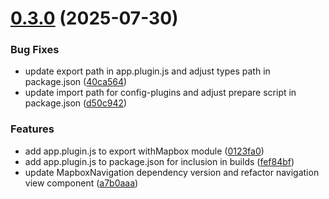 # [0.3.0](https://github.com/atoui-zahreddine/react-native-mapbox-turn-by-turn-navigation/compare/v0.2.0...v0.3.0) (2025-07-30)


### Bug Fixes

* update export path in app.plugin.js and adjust types path in package.json ([40ca564](https://github.com/atoui-zahreddine/react-native-mapbox-turn-by-turn-navigation/commit/40ca564d09eeb7e9feb136635762b80d843204d1))
* update import path for config-plugins and adjust prepare script in package.json ([d50c942](https://github.com/atoui-zahreddine/react-native-mapbox-turn-by-turn-navigation/commit/d50c94258767d6242600dbd433eaa57817d27650))


### Features

* add app.plugin.js to export withMapbox module ([0123fa0](https://github.com/atoui-zahreddine/react-native-mapbox-turn-by-turn-navigation/commit/0123fa06be5fb4725a2642b1e1055db0cf000a8d))
* add app.plugin.js to package.json for inclusion in builds ([fef84bf](https://github.com/atoui-zahreddine/react-native-mapbox-turn-by-turn-navigation/commit/fef84bf9834d48bf88f588150242b18e80e3cd42))
* update MapboxNavigation dependency version and refactor navigation view component ([a7b0aaa](https://github.com/atoui-zahreddine/react-native-mapbox-turn-by-turn-navigation/commit/a7b0aaabe6f02eea18db3e1cc3f0063ba7f8036a))
